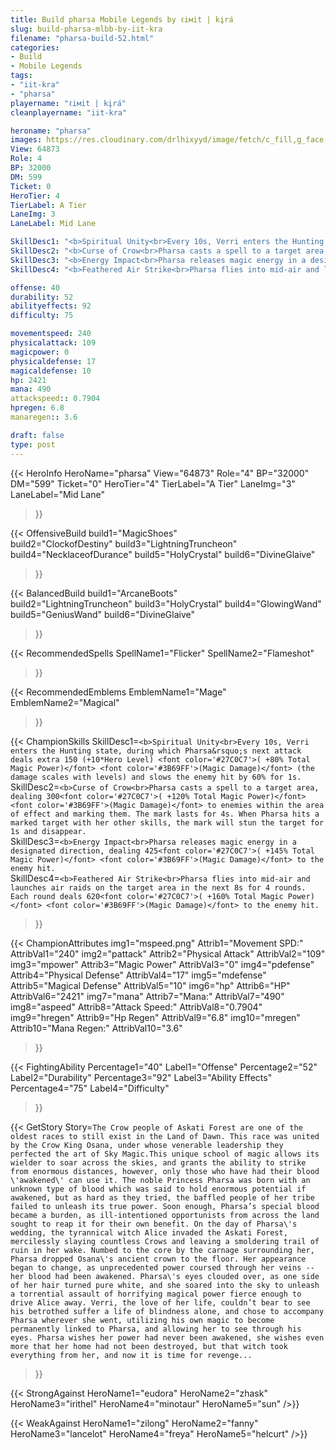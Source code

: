 ```yaml
---
title: Build pharsa Mobile Legends by ℓiмit | kįra้
slug: build-pharsa-mlbb-by-iit-kra
filename: "pharsa-build-52.html"
categories: 
- Build 
- Mobile Legends
tags: 
- "iit-kra"
- "pharsa"
playername: "ℓiмit | kįra้"
cleanplayername: "iit-kra"

heroname: "pharsa"
images: https://res.cloudinary.com/drlhixyyd/image/fetch/c_fill,g_face,f_auto/https://cdn2-build.mobagenie.my.id/p/images/banner/full/pharsa.jpg
View: 64873 
Role: 4 
BP: 32000
DM: 599 
Ticket: 0 
HeroTier: 4 
TierLabel: A Tier 
LaneImg: 3
LaneLabel: Mid Lane 

SkillDesc1: "<b>Spiritual Unity<br>Every 10s, Verri enters the Hunting state, during which Pharsa&rsquo;s next attack deals extra 150 (+10*Hero Level) <font color='#27C0C7'>( +80% Total Magic Power)</font> <font color='#3B69FF'>(Magic Damage)</font> (the damage scales with levels) and slows the enemy hit by 60% for 1s."   
SkillDesc2: "<b>Curse of Crow<br>Pharsa casts a spell to a target area, dealing 300<font color='#27C0C7'>( +120% Total Magic Power)</font> <font color='#3B69FF'>(Magic Damage)</font> to enemies within the area of effect and marking them. The mark lasts for 4s. When Pharsa hits a marked target with her other skills, the mark will stun the target for 1s and disappear."   
SkillDesc3: "<b>Energy Impact<br>Pharsa releases magic energy in a designated direction, dealing 425<font color='#27C0C7'>( +145% Total Magic Power)</font> <font color='#3B69FF'>(Magic Damage)</font> to the enemy hit."   
SkillDesc4: "<b>Feathered Air Strike<br>Pharsa flies into mid-air and launches air raids on the target area in the next 8s for 4 rounds. Each round deals 620<font color='#27C0C7'>( +160% Total Magic Power)</font> <font color='#3B69FF'>(Magic Damage)</font> to the enemy hit."  

offense: 40 
durability: 52 
abilityeffects: 92 
difficulty: 75 

movementspeed: 240
physicalattack: 109
magicpower: 0
physicaldefense: 17
magicaldefense: 10
hp: 2421
mana: 490
attackspeed:: 0.7904
hpregen: 6.8
manaregen:: 3.6

draft: false
type: post
---
```


{{< HeroInfo 
HeroName="pharsa" 
View="64873" 
Role="4" 
BP="32000" 
DM="599" 
Ticket="0" 
HeroTier="4" 
TierLabel="A Tier" 
LaneImg="3" 
LaneLabel="Mid Lane" 
>}}
 
{{< OffensiveBuild 
build1="MagicShoes"  
build2="ClockofDestiny" 
build3="LightningTruncheon" 
build4="NecklaceofDurance" 
build5="HolyCrystal" 
build6="DivineGlaive" 
>}} 

{{< BalancedBuild 
build1="ArcaneBoots"  
build2="LightningTruncheon" 
build3="HolyCrystal" 
build4="GlowingWand" 
build5="GeniusWand" 
build6="DivineGlaive" 
>}}


{{< RecommendedSpells 
SpellName1="Flicker" 
SpellName2="Flameshot" 
>}}  

{{< RecommendedEmblems 
EmblemName1="Mage" 
EmblemName2="Magical" 
>}}   

{{< ChampionSkills 
SkillDesc1=`<b>Spiritual Unity<br>Every 10s, Verri enters the Hunting state, during which Pharsa&rsquo;s next attack deals extra 150 (+10*Hero Level) <font color='#27C0C7'>( +80% Total Magic Power)</font> <font color='#3B69FF'>(Magic Damage)</font> (the damage scales with levels) and slows the enemy hit by 60% for 1s.`   
SkillDesc2=`<b>Curse of Crow<br>Pharsa casts a spell to a target area, dealing 300<font color='#27C0C7'>( +120% Total Magic Power)</font> <font color='#3B69FF'>(Magic Damage)</font> to enemies within the area of effect and marking them. The mark lasts for 4s. When Pharsa hits a marked target with her other skills, the mark will stun the target for 1s and disappear.`   
SkillDesc3=`<b>Energy Impact<br>Pharsa releases magic energy in a designated direction, dealing 425<font color='#27C0C7'>( +145% Total Magic Power)</font> <font color='#3B69FF'>(Magic Damage)</font> to the enemy hit.`   
SkillDesc4=`<b>Feathered Air Strike<br>Pharsa flies into mid-air and launches air raids on the target area in the next 8s for 4 rounds. Each round deals 620<font color='#27C0C7'>( +160% Total Magic Power)</font> <font color='#3B69FF'>(Magic Damage)</font> to the enemy hit.`   
>}}

{{< ChampionAttributes
img1="mspeed.png" Attrib1="Movement SPD:" AttribVal1="240"
img2="pattack" Attrib2="Physical Attack" AttribVal2="109"
img3="mpower" Attrib3="Magic Power" AttribVal3="0"
img4="pdefense" Attrib4="Physical Defense" AttribVal4="17"
img5="mdefense" Attrib5="Magical Defense" AttribVal5="10"
img6="hp" Attrib6="HP" AttribVal6="2421"
img7="mana" Attrib7="Mana:" AttribVal7="490"
img8="aspeed" Attrib8="Attack Speed:" AttribVal8="0.7904"
img9="hregen" Attrib9="Hp Regen" AttribVal9="6.8"
img10="mregen" Attrib10="Mana Regen:" AttribVal10="3.6"
>}}


{{< FightingAbility
Percentage1="40" Label1="Offense"
Percentage2="52" Label2="Durability"
Percentage3="92" Label3="Ability Effects"
Percentage4="75" Label4="Difficulty"
 >}}

{{< GetStory 
Story=` The Crow people of Askati Forest are one of the oldest races to still exist in the Land of Dawn. This race was united by the Crow King Osana, under whose venerable leadership they perfected the art of Sky Magic.This unique school of magic allows its wielder to soar across the skies, and grants the ability to strike from enormous distances, however, only those who have had their blood \'awakened\' can use it. The noble Princess Pharsa was born with an unknown type of blood which was said to hold enormous potential if awakened, but as hard as they tried, the baffled people of her tribe failed to unleash its true power. Soon enough, Pharsa’s special blood became a burden, as ill-intentioned opportunists from across the land sought to reap it for their own benefit. On the day of Pharsa\'s wedding, the tyrannical witch Alice invaded the Askati Forest, mercilessly slaying countless Crows and leaving a smoldering trail of ruin in her wake. Numbed to the core by the carnage surrounding her, Pharsa dropped Osana\'s ancient crown to the floor. Her appearance began to change, as unprecedented power coursed through her veins -- her blood had been awakened. Pharsa\'s eyes clouded over, as one side of her hair turned pure white, and she soared into the sky to unleash a torrential assault of horrifying magical power fierce enough to drive Alice away. Verri, the love of her life, couldn’t bear to see his betrothed suffer a life of blindness alone, and chose to accompany Pharsa wherever she went, utilizing his own magic to become permanently linked to Pharsa, and allowing her to see through his eyes. Pharsa wishes her power had never been awakened, she wishes even more that her home had not been destroyed, but that witch took everything from her, and now it is time for revenge... ` 
>}}

{{< StrongAgainst 
HeroName1="eudora"
HeroName2="zhask"
HeroName3="irithel"
HeroName4="minotaur"
HeroName5="sun"
/>}}

{{< WeakAgainst
HeroName1="zilong"
HeroName2="fanny"
HeroName3="lancelot"
HeroName4="freya"
HeroName5="helcurt"
/>}}
